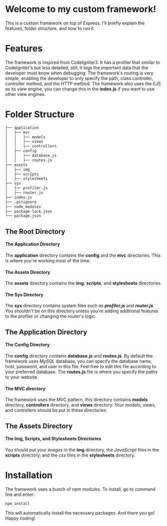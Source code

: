 # Welcome to my custom framework!

This is a custom framework on top of Express. I'll briefly explain the features, folder structure, and how to run it.

# Features

The framework is inspired from CodeIgniter3. It has a profiler that similar to CodeIgniter's but less detailed, still, it logs the important data that the developer must know when debugging. The framework's routing is very simple, enabling the developer to only specify the path, class controller, controller method, and the HTTP method. The framework also uses the EJS as its view engine, you can change this in the **index.js** if you want to use other view engines.

# Folder Structure

```markdown
├── application
│   ├── mvc
│   │   ├── models
│   │   ├── views
│   │   ├── controllers
│   ├── config
│   │   ├── database.js
│   │   ├── routes.js
├── assets
│   ├── img
│   ├── scripts
│   ├── stylesheets
├── sys
│   ├── profiler.js
│   ├── router.js
├── index.js
├── .gitignore
├── node_modules
├── package-lock.json 
└── package.json
```

## The Root Directory

#### The Application Directory

The **application** directory contains the **config** and the **mvc** directories. This is where you're working most of the time.
<br>

#### The Assets Directory

The **assets** directory contains the **img**, **scripts**, and **stylesheets** directories.
<br>

#### The Sys Directory

The  **sys** directory contains system files such as ***profiler.js*** and ***router.js***. You shouldn't be on this directory unless you're adding additional features to the profiler or changing the router's logic.

## The Application Directory

#### The Config Directory

The **config** directory contains **database.js** and **routes.js**. By default the framework uses *MySQL* database, you can specify the database name, host, password, and user in this file. Feel free to edit this file according to your preferred database. The **routes.js** file is where you specify the paths to your website.
<br>

#### The MVC directory

The framework uses the MVC pattern, this directory contains **models** directory, **controllers** directory, and **views** directory. Your models, views, and controllers should be put in these directories.

## The Assets Directory

#### The Img, Scripts, and Stylesheets Directories
You should put your *images* in the **img** directory, the *JavaScript* files in the **scripts** directory, and the *css* files in the **stylesheets** directory.

# Installation
The framework uses a bunch of npm modules. To install, go to command line and enter:
```
npm install
```
This will automatically install the necessary packages.
And there you go! Happy coding!
